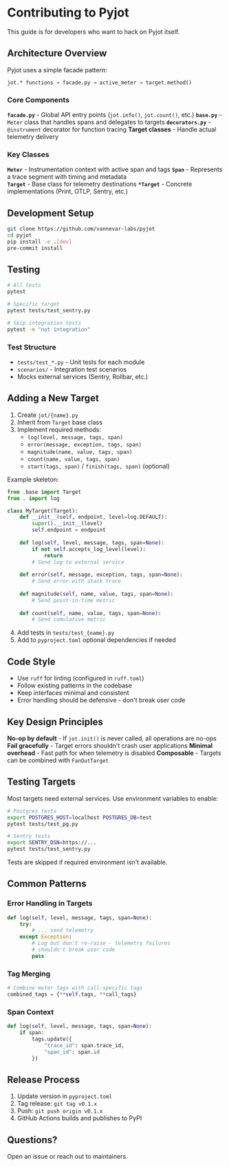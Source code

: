 # Contributing to Pyjot

This guide is for developers who want to hack on Pyjot itself.

## Architecture Overview

Pyjot uses a simple facade pattern:

```
jot.* functions → facade.py → active_meter → target.method()
```

### Core Components

**`facade.py`** - Global API entry points (`jot.info()`, `jot.count()`, etc.)
**`base.py`** - `Meter` class that handles spans and delegates to targets
**`decorators.py`** - `@instrument` decorator for function tracing
**Target classes** - Handle actual telemetry delivery

### Key Classes

**`Meter`** - Instrumentation context with active span and tags
**`Span`** - Represents a trace segment with timing and metadata  
**`Target`** - Base class for telemetry destinations
**`*Target`** - Concrete implementations (Print, OTLP, Sentry, etc.)

## Development Setup

```bash
git clone https://github.com/vannevar-labs/pyjot
cd pyjot
pip install -e .[dev]
pre-commit install
```

## Testing

```bash
# All tests
pytest

# Specific target
pytest tests/test_sentry.py

# Skip integration tests
pytest -m "not integration"
```

### Test Structure

- `tests/test_*.py` - Unit tests for each module
- `scenarios/` - Integration test scenarios
- Mocks external services (Sentry, Rollbar, etc.)

## Adding a New Target

1. Create `jot/{name}.py`
2. Inherit from `Target` base class
3. Implement required methods:
   - `log(level, message, tags, span)`
   - `error(message, exception, tags, span)`
   - `magnitude(name, value, tags, span)`
   - `count(name, value, tags, span)`
   - `start(tags, span)` / `finish(tags, span)` (optional)

Example skeleton:

```python
from .base import Target
from . import log

class MyTarget(Target):
    def __init__(self, endpoint, level=log.DEFAULT):
        super().__init__(level)
        self.endpoint = endpoint
    
    def log(self, level, message, tags, span=None):
        if not self.accepts_log_level(level):
            return
        # Send log to external service
        
    def error(self, message, exception, tags, span=None):
        # Send error with stack trace
        
    def magnitude(self, name, value, tags, span=None):
        # Send point-in-time metric
        
    def count(self, name, value, tags, span=None):
        # Send cumulative metric
```

4. Add tests in `tests/test_{name}.py`
5. Add to `pyproject.toml` optional dependencies if needed

## Code Style

- Use `ruff` for linting (configured in `ruff.toml`)
- Follow existing patterns in the codebase
- Keep interfaces minimal and consistent
- Error handling should be defensive - don't break user code

## Key Design Principles

**No-op by default** - If `jot.init()` is never called, all operations are no-ops
**Fail gracefully** - Target errors shouldn't crash user applications
**Minimal overhead** - Fast path for when telemetry is disabled
**Composable** - Targets can be combined with `FanOutTarget`

## Testing Targets

Most targets need external services. Use environment variables to enable:

```bash
# Postgres tests
export POSTGRES_HOST=localhost POSTGRES_DB=test
pytest tests/test_pg.py

# Sentry tests  
export SENTRY_DSN=https://...
pytest tests/test_sentry.py
```

Tests are skipped if required environment isn't available.

## Common Patterns

### Error Handling in Targets
```python
def log(self, level, message, tags, span=None):
    try:
        # ... send telemetry
    except Exception:
        # Log but don't re-raise - telemetry failures 
        # shouldn't break user code
        pass
```

### Tag Merging
```python
# Combine meter tags with call-specific tags
combined_tags = {**self.tags, **call_tags}
```

### Span Context
```python
def log(self, level, message, tags, span=None):
    if span:
        tags.update({
            "trace_id": span.trace_id,
            "span_id": span.id
        })
```

## Release Process

1. Update version in `pyproject.toml`
2. Tag release: `git tag v0.1.x`
3. Push: `git push origin v0.1.x`
4. GitHub Actions builds and publishes to PyPI

## Questions?

Open an issue or reach out to maintainers.